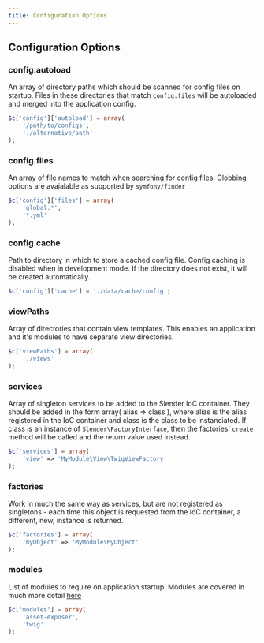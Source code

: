```yaml
---
title: Configuration Options
---
```


## Configuration Options



### config.autoload
An array of directory paths which should be scanned for config files on
startup. Files in these directories that match `config.files` will be
autoloaded and merged into the application config.
```php
$c['config']['autoload'] = array(
    '/path/to/configs',
    './alternative/path'
);
```


### config.files
An array of file names to match when searching for config files. Globbing
options are avaialable as supported by `symfony/finder`
```php
$c['config']['files'] = array(
    'global.*',
    '*.yml'
);
```


### config.cache
Path to directory in which to store a cached config file. Config caching
is disabled when in development mode. If the directory does not exist,
it will be created automatically.
```php
$c['config']['cache'] = './data/cache/config';
```





### viewPaths
Array of directories that contain view templates. This enables an application
and it's modules to have separate view directories.
```php
$c['viewPaths'] = array(
    './views'
);
```


### services
Array of singleton services to be added to the Slender IoC container. They should be
added in the form array( alias => class ), where alias is the alias registered in the
IoC container and class is the class to be instanciated.
If class is an instance of `Slender\FactoryInterface`, then the factories' `create` method
will be called and the return value used instead.
```php
$c['services'] = array(
    'view' => 'MyModule\View\TwigViewFactory'
);
```


### factories
Work in much the same way as services, but are not registered as singletons - each time
this object is requested from the IoC container, a different, new, instance is returned.
```php
$c['factories'] = array(
    'myObject' => 'MyModule\MyObject'
);
```


### modules
List of modules to require on application startup. Modules are covered in much more detail
[here](modules)
```php
$c['modules'] = array(
    'asset-exposer',
    'twig'
);
```



